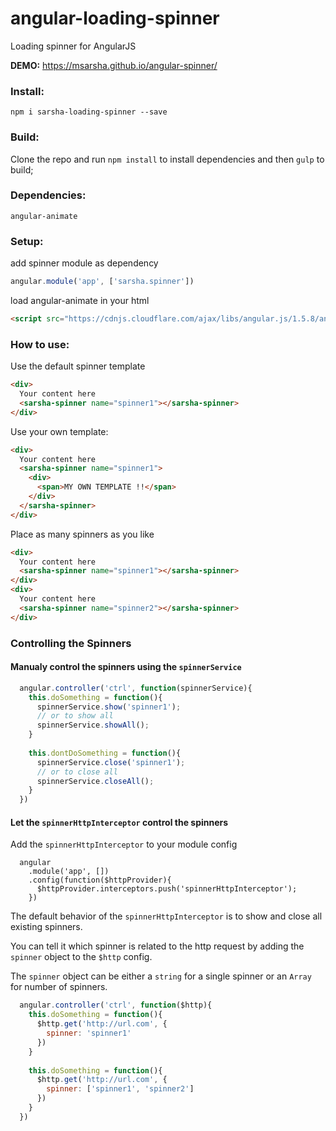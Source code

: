 # angular-loading-spinner
Loading spinner for AngularJS

__DEMO:__ https://msarsha.github.io/angular-spinner/

### Install:
`npm i sarsha-loading-spinner --save`

### Build:
Clone the repo and run `npm install` to install dependencies and then `gulp` to build;

### Dependencies:
`angular-animate`

### Setup:

add spinner module as dependency
````javascript
angular.module('app', ['sarsha.spinner'])
````
load angular-animate in your html
````html
<script src="https://cdnjs.cloudflare.com/ajax/libs/angular.js/1.5.8/angular-animate.min.js"></script>
````


### How to use:

Use the default spinner template

````html
<div>
  Your content here
  <sarsha-spinner name="spinner1"></sarsha-spinner>
</div>
````

Use your own template:

````html
<div>
  Your content here
  <sarsha-spinner name="spinner1">
    <div>
      <span>MY OWN TEMPLATE !!</span>
    </div>
  </sarsha-spinner>
</div>
````

Place as many spinners as you like
````html
<div>
  Your content here
  <sarsha-spinner name="spinner1"></sarsha-spinner>
</div>
<div>
  Your content here
  <sarsha-spinner name="spinner2"></sarsha-spinner>
</div>
````

### Controlling the Spinners

#### Manualy control the spinners using the `spinnerService`

````javascript
  angular.controller('ctrl', function(spinnerService){
    this.doSomething = function(){
      spinnerService.show('spinner1'); 
      // or to show all
      spinnerService.showAll();
    }
    
    this.dontDoSomething = function(){
      spinnerService.close('spinner1');
      // or to close all
      spinnerService.closeAll();
    }
  })
````

#### Let the `spinnerHttpInterceptor` control the spinners

Add the `spinnerHttpInterceptor` to your module config
````javascipt
  angular
    .module('app', [])
    .config(function($httpProvider){
      $httpProvider.interceptors.push('spinnerHttpInterceptor');
    })
````

The default behavior of the `spinnerHttpInterceptor` is to show and close all existing spinners.

You can tell it which spinner is related to the http request by adding the `spinner` object to the `$http` config.

The `spinner` object can be either a `string` for a single spinner or an `Array` for number of spinners.

````javascript
  angular.controller('ctrl', function($http){
    this.doSomething = function(){
      $http.get('http://url.com', {
        spinner: 'spinner1'
      }) 
    }
    
    this.doSomething = function(){
      $http.get('http://url.com', {
        spinner: ['spinner1', 'spinner2']
      }) 
    }
  })
````
